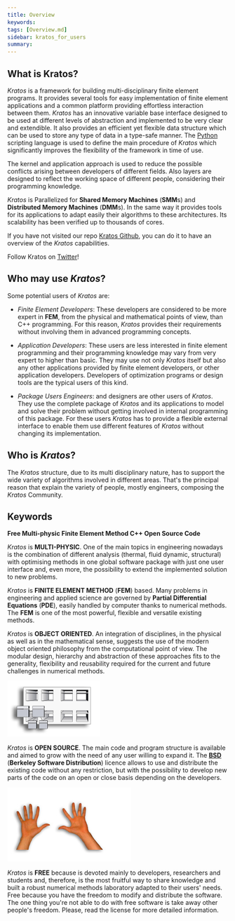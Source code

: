 ```yaml
---
title: Overview
keywords: 
tags: [Overview.md]
sidebar: kratos_for_users
summary: 
---
```


## What is Kratos?

_Kratos_ is a framework for building multi-disciplinary finite element programs. It provides several tools for easy implementation of finite element applications and a common platform providing effortless interaction between them. _Kratos_ has an innovative variable base interface designed to be used at different levels of abstraction and implemented to be very clear and extendible. It also provides an efficient yet flexible data structure which can be used to store any type of data in a type-safe manner. The [Python](http://www.python.org/) scripting language is used to define the main procedure of _Kratos_ which significantly improves the flexibility of the framework in time of use.

The kernel and application approach is used to reduce the possible conflicts arising between developers of different fields. Also layers are designed to reflect the working space of different people, considering their programming knowledge.

_Kratos_ is Parallelized for **Shared Memory Machines** (**SMM**s) and **Distributed Memory Machines** (**DMM**s). In the same way it provides tools for its applications to adapt easily their algorithms to these architectures. Its scalability has been verified up to thousands of cores.

If you have not visited our repo [Kratos Github](https://github.com/KratosMultiphysics/Kratos), you can do it to have an overview of the _Kratos_ capabilities.

Follow Kratos on [Twitter](https://twitter.com/KratosMultiPhys)!

## Who may use _Kratos_?

Some potential users of _Kratos_ are:

* _Finite Element Developers_: These developers are considered to be more expert in **FEM**, from the physical and mathematical points of view, than C++ programming. For this reason, _Kratos_ provides their requirements without involving them in advanced programming concepts.

* _Application Developers_: These users are less interested in finite element programming and their programming knowledge may vary from very expert to higher than basic. They may use not only _Kratos_ itself but also any other applications provided by finite element developers, or other application developers. Developers of optimization programs or design tools are the typical users of this kind.

* _Package Users Engineers_: and designers are other users of _Kratos_. They use the complete package of _Kratos_ and its applications to model and solve their problem without getting involved in internal programming of this package. For these users _Kratos_ has to provide a flexible external interface to enable them use different features of _Kratos_ without changing its implementation.

## Who is _Kratos_?

The _Kratos_ structure, due to its multi disciplinary nature, has to support the wide variety of algorithms involved in different areas. That's the principal reason that explain the variety of people, mostly engineers, composing the _Kratos_ Community.

## Keywords

**Free Multi-physic Finite Element Method C++ Open Source Code**

_Kratos_ is **MULTI-PHYSIC**. One of the main topics in engineering nowadays is the combination of different analysis (thermal, fluid dynamic, structural) with optimising methods in one global software package with just one user interface and, even more, the possibility to extend the implemented solution to new problems.

_Kratos_ is **FINITE ELEMENT METHOD** (**FEM**) based. Many problems in engineering and applied science are governed by **Partial Differential Equations** (**PDE**), easily handled by computer thanks to numerical methods. The **FEM** is one of the most powerful, flexible and versatile existing methods.

_Kratos_ is **OBJECT ORIENTED**. An integration of disciplines, in the physical as well as in the mathematical sense, suggests the use of the modern object oriented philosophy from the computational point of view. The modular design, hierarchy and abstraction of these approaches fits to the generality, flexibility and reusability required for the current and future challenges in numerical methods.

![](https://raw.githubusercontent.com/KratosMultiphysics/Documentation/master/Wiki_files/Home/Oop.jpg)

_Kratos_ is **OPEN SOURCE**. The main code and program structure is available and aimed to grow with the need of any user willing to expand it. The **[BSD](_new)** (**Berkeley Software Distribution**) licence allows to use and distribute the existing code without any restriction, but with the possibility to develop new parts of the code on an open or close basis depending on the developers.

![](https://raw.githubusercontent.com/KratosMultiphysics/Documentation/master/Wiki_files/Home/Manos.jpg)

_Kratos_ is **FREE** because is devoted mainly to developers, researchers and students and, therefore, is the most fruitful way to share knowledge and built a robust numerical methods laboratory adapted to their users' needs. Free because you have the freedom to modify and distribute the software. The one thing you're not able to do with free software is take away other people's freedom. Please, read the license for more detailed information.
